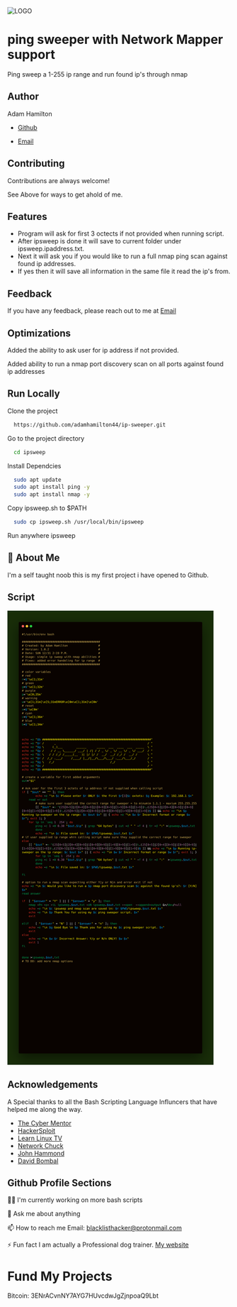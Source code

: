 ![![LOGO][def2]][def3]
# ping sweeper with Network Mapper support

Ping sweep a 1-255 ip range and run found ip's through nmap


## Author
Adam Hamilton
- [Github](https://www.github.com/adamhamilton44)

- [Email](blacklisthacker@protonmail.com)
## Contributing

Contributions are always welcome!

See Above for ways to get ahold of me.

## Features

- Program will ask for first 3 octects if not provided when running script.
- After ipsweep is done it will save to current folder under ipsweep.ipaddress.txt.
- Next it will ask you if you would like to run a full nmap ping scan against found ip addresses.
- If yes then it will save all information in the same file it read the ip's from.  

## Feedback

If you have any feedback, please reach out to me at [Email](blacklisthacker@protonmail.com)

## Optimizations

Added the ability to ask user for ip address if not provided.

Added ability to run a nmap port discovery scan on all ports against found ip addresses

## Run Locally

Clone the project

```bash
  https://github.com/adamhamilton44/ip-sweeper.git
```

Go to the project directory

```bash
  cd ipsweep
```

Install Dependcies

```bash
  sudo apt update
  sudo apt install ping -y
  sudo apt install nmap -y
```

Copy ipsweep.sh to $PATH

```bash
  sudo cp ipsweep.sh /usr/local/bin/ipsweep

```
Run anywhere
ipsweep

## 🚀 About Me
I'm a self taught noob this is my first project i have opened to Github.

## Script
![![IP-Sweeper][def2]](IP_SWEEPER.png)


## Acknowledgements
A Special thanks to all the Bash Scripting Language Influncers that have helped me along the way.

 - [The Cyber Mentor](@TCMSecurityAcademy)
 - [HackerSploit](@HackerSploit)
 - [Learn Linux TV](@LearnLinuxTV)
 - [Network Chuck](@networkchuckacademy)
 - [John Hammond](@_JohnHammond)
 - [David Bombal](@davidbombal)

## Github Profile Sections

👩‍💻 I'm currently working on more bash scripts

💬 Ask me about anything

📫 How to reach me Email: blacklisthacker@protonmail.com

⚡️ Fun fact I am actually a Professional dog trainer.
   [My website](https://good-happy-puppy.com) 

# Fund My Projects

Bitcoin: 3ENrACvnNY7AYG7HUvcdwJgZjnpoaQ9Lbt


[def]: /root/Documents/Github/MyCurrentProject/IP_Sweeper.png
[def2]: https://carbon.now.sh/?bg=rgba%2825%2C46%2C9%2C1%29&t=3024-night&wt=none&l=auto&width=680&ds=true&dsyoff=20px&dsblur=68px&wc=true&wa=true&pv=56px&ph=56px&ln=false&fl=1&fm=Hack&fs=14px&lh=133%25&si=false&es=2x&wm=false&code=%2523%21%252Fusr%252Fbin%252Fenv%2520bash%250A%250A%2523%2523%2523%2523%2523%2523%2523%2523%2523%2523%2523%2523%2523%2523%2523%2523%2523%2523%2523%2523%2523%2523%2523%2523%2523%2523%2523%2523%2523%2523%2523%2523%2523%2523%2523%2523%2523%2523%2523%2523%2523%2523%2523%2523%2523%2523%250A%2523%2520Created%253A%2520by%2520Adam%2520Hamilton%2520%2520%2520%2520%2520%2520%2520%2520%2520%2520%2520%2520%2520%2520%2520%2520%2520%2520%2523%250A%2523%2520Version%253A%25201.0.2%2520%2520%2520%2520%2520%2520%2520%2520%2520%2520%2520%2520%2520%2520%2520%2520%2520%2520%2520%2520%2520%2520%2520%2520%2520%2520%2520%2520%2520%2523%250A%2523%2520Date%253A%2520SUN%252012%252F31%25202%253A19%2520P.M.%2520%2520%2520%2520%2520%2520%2520%2520%2520%2520%2520%2520%2520%2520%2520%2520%2520%2520%2523%250A%2523%2520Usage%253A%2520simple%2520ip%2520sweep%2520with%2520nmap%2520abilities%2520%2523%250A%2523%2520Fixes%253A%2520added%2520error%2520handeling%2520for%2520ip%2520range%2520%2520%2523%250A%2523%2523%2523%2523%2523%2523%2523%2523%2523%2523%2523%2523%2523%2523%2523%2523%2523%2523%2523%2523%2523%2523%2523%2523%2523%2523%2523%2523%2523%2523%2523%2523%2523%2523%2523%2523%2523%2523%2523%2523%2523%2523%2523%2523%2523%2523%250A%250A%2523%2520color%2520variables%250A%2523%2520red%250Ar%253D%2524%27%255Ce%255B1%253B31m%27%250A%2523%2520green%250Ag%253D%2524%27%255Ce%255B1%253B32m%27%250A%2523%2520purple%250Ap%253D%27%255Ce%255B0%253B35m%27%250A%2523%2520warning%250Aw%253D%27%255Ce%255B1%253B31m%255B%255Ce%255B5%253B31mERROR%255Ce%255B0m%255Ce%255B1%253B31m%255D%255Ce%255B0m%27%250A%2523%2520reset%250Ax%253D%2524%27%255Ce%255B0m%27%250A%2523%2520cyan%250Ac%253D%2524%27%255Ce%255B1%253B36m%27%250A%2523%2520blue%250Ab%253D%2524%27%255Ce%255B1%253B34m%27%250A%250A%250A%250Aecho%2520-e%2520%2522%2524b%2520%2523%2523%2523%2523%2523%2523%2523%2523%2523%2523%2523%2523%2523%2523%2523%2523%2523%2523%2523%2523%2523%2523%2523%2523%2523%2523%2523%2523%2523%2523%2523%2523%2523%2523%2523%2523%2523%2523%2523%2523%2523%2523%2523%2523%2523%2523%2523%2523%2523%2523%2523%2523%2523%2523%2523%2523%2523%2523%2523%2523%2523%2523%2523%2523%2522%250Aecho%2520-e%2520%2522%2524r%2520%252F%2520%2520%2520%2520%2520%2520_%2520%2520%2520%2520%2520%2520%2520%2520%2520%2520%2520%2520%2520%2520%2520%2520%2520%2520%2520%2520%2520%2520%2520%2520%2520%2520%2520%2520%2520%2520%2520%2520%2520%2520%2520%2520%2520%2520%2520%2520%2520%2520%2520%2520%2520%2520%2520%2520%2520%2520%2520%2520%2520%2520%252F%2520%2522%250Aecho%2520-e%2520%2522%2524g%2520%255C%2520%2520%2520%2520%2520%28_%29___%2520%2520%2520%2520%2520%2520%2520%2520______%2520%2520%2520%2520%2520%2520_____%2520%2520___%2520%2520____%2520%2520___%2520%2520_____%2520%2520%255C%2520%2522%250Aecho%2520-e%2520%2522%2524p%2520%252F%2520%2520%2520%2520%252F%2520%252F%2520__%2520%255C______%252F%2520___%252F%2520%257C%2520%252F%257C%2520%252F%2520%252F%2520_%2520%255C%252F%2520_%2520%255C%252F%2520__%2520%255C%252F%2520_%2520%255C%252F%2520___%252F%2520%2520%252F%2520%2522%250Aecho%2520-e%2520%2522%2524c%2520%255C%2520%2520%2520%252F%2520%252F%2520%252F_%252F%2520%252F_____%28__%2520%2520%29%257C%2520%257C%252F%2520%257C%252F%2520%252F%2520%2520__%252F%2520%2520__%252F%2520%252F_%252F%2520%252F%2520%2520__%252F%2520%252F%2520%2520%2520%2520%2520%2520%255C%2520%2522%250Aecho%2520-e%2520%2522%2524r%2520%252F%2520%2520%252F_%252F%2520.___%252F%2520%2520%2520%2520%2520%252F____%252F%2520%257C__%252F%257C__%252F%255C___%252F%255C___%252F%2520.___%252F%255C___%252F_%252F%2520%2520%2520%2520%2520%2520%2520%252F%2520%2522%250Aecho%2520-e%2520%2522%2524g%2520%255C%2520%2520%2520%252F_%252F%2520%2520%2520%2520%2520%2520%2520%2520%2520%2520%2520%2520%2520%2520%2520%2520%2520%2520%2520%2520%2520%2520%2520%2520%2520%2520%2520%2520%2520%2520%2520%2520%2520%252F_%252F%2520%2520%2520%2520%2520%2520%2520%2520%2520%2520%2520%2520%2520%2520%2520%2520%2520%2520%2520%255C%2520%2522%250Aecho%2520-e%2520%2522%2524x%2520%252F%2520%2520%2520%2520%2520%2520%2520%2520%2520%2520%2520%2520%2520%2520%2520%2520%2520%2520%2520%2520%2520%2520%2520%2520%2520%2520%2520%2520%2520%2520%2520%2520%2520%2520%2520%2520%2520%2520%2520%2520%2520%2520%2520%2520%2520%2520%2520%2520%2520%2520%2520%2520%2520%2520%2520%2520%2520%2520%2520%2520%2520%252F%2520%2522%250Aecho%2520-e%2520%2522%2524b%2520%2523%2523%2523%2523%2523%2523%2523%2523%2523%2523%2523%2523%2523%2523%2523%2523%2523%2523%2523%2523%2523%2523%2523%2523%2523%2523%2523%2523%2523%2523%2523%2523%2523%2523%2523%2523%2523%2523%2523%2523%2523%2523%2523%2523%2523%2523%2523%2523%2523%2523%2523%2523%2523%2523%2523%2523%2523%2523%2523%2523%2523%2523%2523%2523%2522%250A%250A%2523%2520create%2520a%2520variable%2520for%2520first%2520added%2520arguements%250Aout%253D%2522%25241%2522%250A%250A%2523%2520Ask%2520user%2520for%2520the%2520first%25203%2520octets%2520of%2520ip%2520address%2520if%2520not%2520supplied%2520when%2520calling%2520script%250Aif%2520%255B%2520%2522%2524out%2522%2520%253D%253D%2520%2522%2522%2520%255D%253B%2520then%250A%2520%2520%2520%2520%2509echo%2520-e%2520%2522%255Cn%2520%2524c%2520Please%2520enter%2520%2524r%2520ONLY%2520%2524c%2520the%2520first%2520%2524r%255B3%255D%2524c%2520oxtets%253A%2520%2524g%2520Example%253A%2520%2524c%2520192.168.1%2520%2524x%2522%250A%2509read%2520-r%2520out%250A%2520%2520%2520%2520%2509%2523%2520make%2520sure%2520user%2520supplied%2520the%2520correct%2520range%2520for%2520sweeper%2520%253D%2520to%2520minumim%25201.1.1%2520-%2520maxium%2520255.255.255%250A%2509%2509%255B%255B%2520%2522%2524out%2522%2520%253D%7E%2520%255E%2825%255B0-5%255D%257C2%255B0-4%255D%255B0-9%255D%257C1%255B0-9%255D%255B0-9%255D%257C%255B1-9%255D%255B0-9%255D%257C%255B1-9%255D%29%255C.%2825%255B0-5%255D%257C2%255B0-4%255D%255B0-9%255D%257C1%255B0-9%255D%255B0-9%255D%257C%255B1-9%255D%255B0-9%255D%257C%255B1-9%255D%29%255C.%2825%255B0-5%255D%257C2%255B0-4%255D%255B0-9%255D%257C1%255B0-9%255D%255B0-9%255D%257C%255B1-9%255D%255B0-9%255D%257C%255B1-9%255D%29%2524%2520%255D%255D%2520%2526%2526%2520echo%2520-e%2520%2522%255Cn%2520%2524p%2520Running%2520ip-sweeper%2520on%2520the%2520ip%2520range%253A%2520%2524c%2520%2524out%2520%2524x%2522%2520%257C%257C%2520%257B%2520echo%2520-e%2520%2522%255Cn%2520%2524w%2520%2524r%2520Incorrect%2520format%2520or%2520range%2520%2524w%2520%2524r%2522%253B%2520exit%25201%253B%2520%257D%250A%2509for%2520ip%2520in%2520%2560seq%25201%2520%2520254%2560%253B%2520do%250A%2520%2520%2520%2520%2509ping%2520-c%25201%2520-W%25200.30%2520%2522%2524out
[def3]: IP_Sweeper.png
